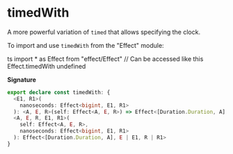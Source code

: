 # timedWith

A more powerful variation of `timed` that allows specifying the clock.

To import and use `timedWith` from the "Effect" module:

ts
import \* as Effect from "effect/Effect"
// Can be accessed like this
Effect.timedWith
undefined

**Signature**

```ts
export declare const timedWith: {
  <E1, R1>(
    nanoseconds: Effect<bigint, E1, R1>
  ): <A, E, R>(self: Effect<A, E, R>) => Effect<[Duration.Duration, A], E1 | E, R1 | R>
  <A, E, R, E1, R1>(
    self: Effect<A, E, R>,
    nanoseconds: Effect<bigint, E1, R1>
  ): Effect<[Duration.Duration, A], E | E1, R | R1>
}
```
